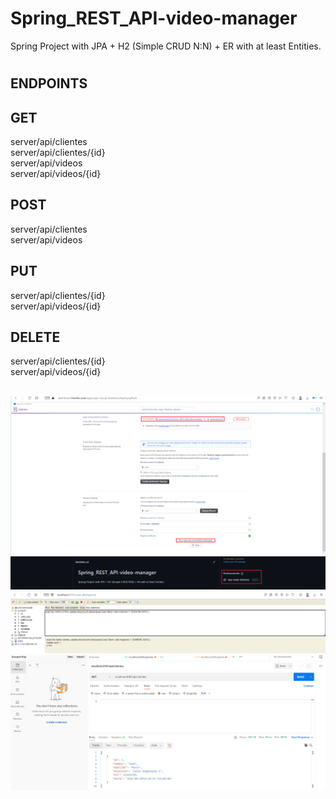# Spring_REST_API-video-manager
Spring Project with JPA + H2 (Simple CRUD N:N) + ER with at least Entities.
#
## ENDPOINTS

## GET
server/api/clientes<br/>
server/api/clientes/{id}<br/>
server/api/videos<br/>
server/api/videos/{id}
## POST
server/api/clientes<br/>
server/api/videos
## PUT
server/api/clientes/{id}<br/>
server/api/videos/{id}
## DELETE
server/api/clientes/{id}<br/>
server/api/videos/{id}
##
![Alt text](screenshots/screenshot-1.png)
![Alt text](screenshots/screenshot-2.png)
![Alt text](screenshots/screenshot-3.png)
![Alt text](screenshots/screenshot-4.png)
